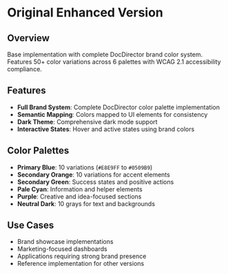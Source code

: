 # Original Enhanced Version

## Overview
Base implementation with complete DocDirector brand color system. Features 50+ color variations across 6 palettes with WCAG 2.1 accessibility compliance.

## Features
- **Full Brand System**: Complete DocDirector color palette implementation
- **Semantic Mapping**: Colors mapped to UI elements for consistency
- **Dark Theme**: Comprehensive dark mode support
- **Interactive States**: Hover and active states using brand colors

## Color Palettes
- **Primary Blue**: 10 variations (`#E8E9FF` to `#0509B9`)
- **Secondary Orange**: 10 variations for accent elements
- **Secondary Green**: Success states and positive actions
- **Pale Cyan**: Information and helper elements
- **Purple**: Creative and idea-focused sections
- **Neutral Dark**: 10 grays for text and backgrounds

## Use Cases
- Brand showcase implementations
- Marketing-focused dashboards
- Applications requiring strong brand presence
- Reference implementation for other versions